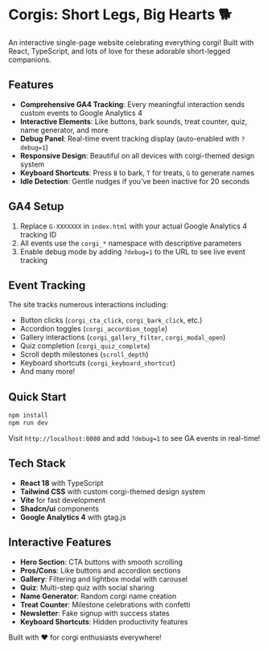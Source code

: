 # Corgis: Short Legs, Big Hearts 🐕

An interactive single-page website celebrating everything corgi! Built with React, TypeScript, and lots of love for these adorable short-legged companions.

## Features

- **Comprehensive GA4 Tracking**: Every meaningful interaction sends custom events to Google Analytics 4
- **Interactive Elements**: Like buttons, bark sounds, treat counter, quiz, name generator, and more
- **Debug Panel**: Real-time event tracking display (auto-enabled with `?debug=1`)
- **Responsive Design**: Beautiful on all devices with corgi-themed design system
- **Keyboard Shortcuts**: Press `B` to bark, `T` for treats, `G` to generate names
- **Idle Detection**: Gentle nudges if you've been inactive for 20 seconds

## GA4 Setup

1. Replace `G-XXXXXXX` in `index.html` with your actual Google Analytics 4 tracking ID
2. All events use the `corgi_*` namespace with descriptive parameters
3. Enable debug mode by adding `?debug=1` to the URL to see live event tracking

## Event Tracking

The site tracks numerous interactions including:

- Button clicks (`corgi_cta_click`, `corgi_bark_click`, etc.)
- Accordion toggles (`corgi_accordion_toggle`)
- Gallery interactions (`corgi_gallery_filter`, `corgi_modal_open`)
- Quiz completion (`corgi_quiz_complete`)
- Scroll depth milestones (`scroll_depth`)
- Keyboard shortcuts (`corgi_keyboard_shortcut`)
- And many more!

## Quick Start

```bash
npm install
npm run dev
```

Visit `http://localhost:8080` and add `?debug=1` to see GA events in real-time!

## Tech Stack

- **React 18** with TypeScript
- **Tailwind CSS** with custom corgi-themed design system
- **Vite** for fast development
- **Shadcn/ui** components
- **Google Analytics 4** with gtag.js

## Interactive Features

- **Hero Section**: CTA buttons with smooth scrolling
- **Pros/Cons**: Like buttons and accordion sections
- **Gallery**: Filtering and lightbox modal with carousel
- **Quiz**: Multi-step quiz with social sharing
- **Name Generator**: Random corgi name creation
- **Treat Counter**: Milestone celebrations with confetti
- **Newsletter**: Fake signup with success states
- **Keyboard Shortcuts**: Hidden productivity features

Built with ❤️ for corgi enthusiasts everywhere!
